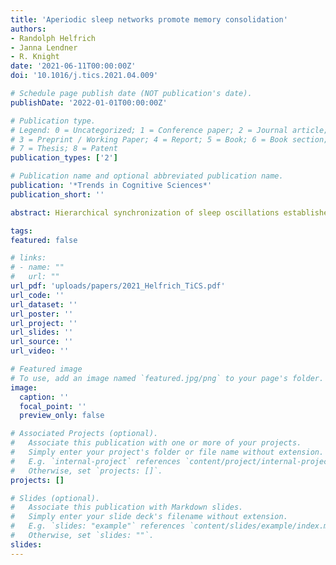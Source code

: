 ```yaml
---
title: 'Aperiodic sleep networks promote memory consolidation'
authors:
- Randolph Helfrich
- Janna Lendner
- R. Knight
date: '2021-06-11T00:00:00Z'
doi: '10.1016/j.tics.2021.04.009'

# Schedule page publish date (NOT publication's date).
publishDate: '2022-01-01T00:00:00Z'

# Publication type.
# Legend: 0 = Uncategorized; 1 = Conference paper; 2 = Journal article;
# 3 = Preprint / Working Paper; 4 = Report; 5 = Book; 6 = Book section;
# 7 = Thesis; 8 = Patent
publication_types: ['2']

# Publication name and optional abbreviated publication name.
publication: '*Trends in Cognitive Sciences*'
publication_short: ''

abstract: Hierarchical synchronization of sleep oscillations establishes communication pathways to support memory reactivation, transfer, and consolidation. From an information-theoretical perspective, oscillations constitute highly structured network states that provide limited information-coding capacity. Recent findings indicate that sleep oscillations occur in transient bursts that are interleaved with aperiodic network states, which were previously considered to be random noise. We argue that aperiodic activity exhibits unique and variable spatiotemporal patterns, providing an ideal information-rich neurophysiological substrate for imprinting new mnemonic patterns onto existing circuits. We discuss novel avenues in conceptualizing and quantifying aperiodic network states during sleep to further understand their relevance and interplay with sleep oscillations in support of memory consolidation.

tags:
featured: false

# links:
# - name: ""
#   url: ""
url_pdf: 'uploads/papers/2021_Helfrich_TiCS.pdf'
url_code: ''
url_dataset: ''
url_poster: ''
url_project: ''
url_slides: ''
url_source: ''
url_video: ''

# Featured image
# To use, add an image named `featured.jpg/png` to your page's folder.
image:
  caption: ''
  focal_point: ''
  preview_only: false

# Associated Projects (optional).
#   Associate this publication with one or more of your projects.
#   Simply enter your project's folder or file name without extension.
#   E.g. `internal-project` references `content/project/internal-project/index.md`.
#   Otherwise, set `projects: []`.
projects: []

# Slides (optional).
#   Associate this publication with Markdown slides.
#   Simply enter your slide deck's filename without extension.
#   E.g. `slides: "example"` references `content/slides/example/index.md`.
#   Otherwise, set `slides: ""`.
slides:
---
```

